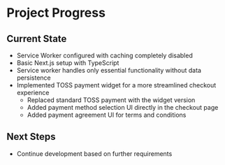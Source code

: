 # Project Progress

## Current State

- Service Worker configured with caching completely disabled
- Basic Next.js setup with TypeScript
- Service worker handles only essential functionality without data persistence
- Implemented TOSS payment widget for a more streamlined checkout experience
  - Replaced standard TOSS payment with the widget version
  - Added payment method selection UI directly in the checkout page
  - Added payment agreement UI for terms and conditions

## Next Steps

- Continue development based on further requirements
